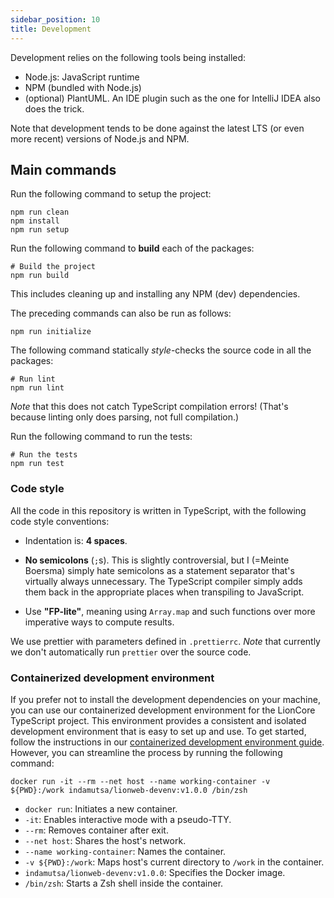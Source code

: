 ```yaml
---
sidebar_position: 10
title: Development
---
```


Development relies on the following tools being installed:

* Node.js: JavaScript runtime
* NPM (bundled with Node.js)
* (optional) PlantUML. An IDE plugin such as the one for IntelliJ IDEA also does the trick.

Note that development tends to be done against the latest LTS (or even more recent) versions of Node.js and NPM.

## Main commands

Run the following command to setup the project:

```shell
npm run clean
npm install
npm run setup
```
Run the following command to **build** each of the packages:

```shell
# Build the project
npm run build
```

This includes cleaning up and installing any NPM (dev) dependencies.

The preceding commands can also be run as follows:

```shell
npm run initialize
```

The following command statically _style_-checks the source code in all the packages:

```shell
# Run lint
npm run lint
```

*Note* that this does not catch TypeScript compilation errors!
(That's because linting only does parsing, not full compilation.)

Run the following command to run the tests:

```shell
# Run the tests
npm run test
```

### Code style

All the code in this repository is written in TypeScript, with the following code style conventions:

* Indentation is: **4 spaces**.

* **No semicolons** (`;`s).
    This is slightly controversial, but I (=Meinte Boersma) simply hate semicolons as a statement separator that's virtually always unnecessary.
    The TypeScript compiler simply adds them back in the appropriate places when transpiling to JavaScript.

* Use **"FP-lite"**, meaning using `Array.map` and such functions over more imperative ways to compute results.

We use prettier with parameters defined in `.prettierrc`.
*Note* that currently we don't automatically run `prettier` over the source code.


### Containerized development environment

If you prefer not to install the development dependencies on your machine, you can use our containerized development environment for the LionCore TypeScript project. This environment provides a consistent and isolated development environment that is easy to set up and use. To get started, follow the instructions in our [containerized development environment guide](./documentation/dev-environment.md). However, you can streamline the process by running the following command:

```shell
docker run -it --rm --net host --name working-container -v ${PWD}:/work indamutsa/lionweb-devenv:v1.0.0 /bin/zsh
```

- `docker run`: Initiates a new container.
- `-it`: Enables interactive mode with a pseudo-TTY.
- `--rm`: Removes container after exit.
- `--net host`: Shares the host's network.
- `--name working-container`: Names the container.
- `-v ${PWD}:/work`: Maps host's current directory to `/work` in the container.
- `indamutsa/lionweb-devenv:v1.0.0`: Specifies the Docker image.
- `/bin/zsh`: Starts a Zsh shell inside the container.